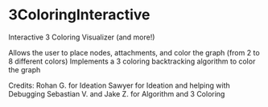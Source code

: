 # 3ColoringInteractive
Interactive 3 Coloring Visualizer (and more!)


Allows the user to place nodes, attachments, and color the graph (from 2 to 8 different colors)
Implements a 3 coloring backtracking algorithm to color the graph

Credits:
Rohan G. for Ideation
Sawyer for Ideation and helping with Debugging
Sebastian V. and Jake Z. for Algorithm and 3 Coloring

